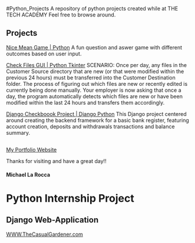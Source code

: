 #Python_Projects
A repository of python projects created while at THE TECH ACADEMY
Feel free to browse around.

## Projects

[Nice Mean Game | Python](https://github.com/Michael1388/Python_Projects/tree/main/Exercises/Nice_Mean_Game) A fun question and aswer game with different outcomes based on user input.

[Check Files GUI | Python Tkinter](https://github.com/Michael1388/Python_Projects/tree/main/Exercises/Tkinter_Sqlite)
SCENARIO: Once per day, any files in the Customer Source directory that are new (or that were modified within the previous 24 hours) must be transferred into the Customer Destination folder. The process of figuring out which files are new or recently edited is currently being done manually. Your employer is now asking that once a day, the program automatically detects which files are new or have been modified within the last 24 hours and transfers them accordingly.  

[Django Checkboook Project | Django Python](https://github.com/Michael1388/Python_Projects/tree/main/Django_Apps)
This Django project centered around creating the backend framework for a basic bank register, featuring account creation, deposits and withdrawals transactions and balance summary.

## 

[My Portfolio Website](http://michael-larocca.com/)

Thanks for visiting and have a great day!!

#### Michael La Rocca

# Python Internship Project

## Django Web-Application
[WWW.TheCasualGardener.com](https://github.com/Michael1388/Python_Projects/tree/main/TheCasualGardener)

